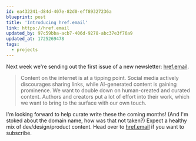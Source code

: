 ```yaml
---
id: ea432241-d84d-407e-82d0-eff89327236a
blueprint: post
title: 'Introducing href.email'
link: https://href.email
updated_by: 97c59bba-acb7-406d-9278-abc37e3f76a9
updated_at: 1725269478
tags:
  - projects
---
```

Next week we're sending out the first issue of a new newsletter: [href.email](https://href.email).

> Content on the internet is at a tipping point. Social media actively discourages sharing links, while AI-generated content is gaining prominence. We want to double down on human-created and curated content. Authors and creators put a lot of effort into their work, which we want to bring to the surface with our own touch.

I'm looking forward to help curate write these the coming months! (And I'm stoked about the domain name, how was that not taken?) Expect a healthy mix of dev/design/product content. Head over to [href.email](https://href.email) if you want to subscribe.
